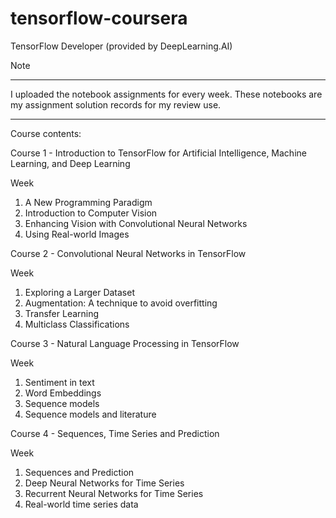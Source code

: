 # tensorflow-coursera

TensorFlow Developer (provided by DeepLearning.AI)

Note
***
I uploaded the notebook assignments for every week.
These notebooks are my assignment solution records for my review use.
***

Course contents:

Course 1 - Introduction to TensorFlow for Artificial Intelligence, Machine Learning, and Deep Learning 

Week
1. A New Programming Paradigm 
2. Introduction to Computer Vision 
3. Enhancing Vision with Convolutional Neural Networks
4. Using Real-world Images 

Course 2 - Convolutional Neural Networks in TensorFlow

Week
1. Exploring a Larger Dataset 
2. Augmentation: A technique to avoid overfitting
3. Transfer Learning
4. Multiclass Classifications 

Course 3 - Natural Language Processing in TensorFlow

Week
1. Sentiment in text
2. Word Embeddings
3. Sequence models
4. Sequence models and literature


Course 4 - Sequences, Time Series and Prediction

Week
1. Sequences and Prediction
2. Deep Neural Networks for Time Series
3. Recurrent Neural Networks for Time Series
4. Real-world time series data
